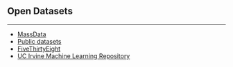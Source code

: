 ## Open Datasets

---

<ul>
  <li><a href="http://www.mass.gov/opendata/#/">MassData</a></li>
  <li><a href="https://github.com/caesar0301/awesome-public-datasets">Public datasets</a></li>
  <li><a href="https://github.com/fivethirtyeight/data">FiveThirtyEight</a></li>
  <li><a href="http://archive.ics.uci.edu/ml/">UC Irvine Machine Learning Repository</a></li>
</ul>  